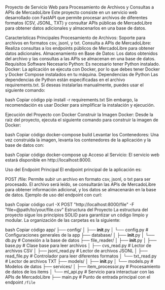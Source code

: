 Proyecto de Servicio Web para Procesamiento de Archivos y Consultas a APIs de MercadoLibre
Este proyecto consiste en un servicio web desarrollado con FastAPI que permite procesar archivos de diferentes formatos (CSV, JSONL, TXT) y consultar APIs públicas de MercadoLibre para obtener datos adicionales y almacenarlos en una base de datos.

Características Principales
Procesamiento de Archivos: Soporte para archivos en formatos csv, jsonl, y txt.
Consulta a APIs de MercadoLibre: Realiza consultas a los endpoints públicos de MercadoLibre para obtener datos adicionales.
Almacenamiento en Base de Datos: Los datos obtenidos del archivo y las consultas a las APIs se almacenan en una base de datos.
Requisitos
Software Necesario
Python: Es necesario tener Python instalado.
Docker: La aplicación se ejecuta con Docker, por lo que debes tener Docker y Docker Compose instalados en tu máquina.
Dependencias de Python
Las dependencias de Python están especificadas en el archivo requirements.txt. Si deseas instalarlas manualmente, puedes usar el siguiente comando:

bash
Copiar código
pip install -r requirements.txt
Sin embargo, la recomendación es usar Docker para simplificar la instalación y ejecución.

Ejecución del Proyecto con Docker
Construir la Imagen Docker: Desde la raíz del proyecto, ejecuta el siguiente comando para construir la imagen de Docker:

bash
Copiar código
docker-compose build
Levantar los Contenedores: Una vez construida la imagen, levanta los contenedores de la aplicación y la base de datos con:

bash
Copiar código
docker-compose up
Acceso al Servicio: El servicio web estará disponible en http://localhost:8000.

Uso del Endpoint Principal
El endpoint principal de la aplicación es:

POST /file: Permite subir un archivo en formato csv, jsonl, o txt para ser procesado. El archivo será leído, se consultarán las APIs de MercadoLibre para obtener información adicional, y los datos se almacenarán en la base de datos.
Ejemplo de uso del endpoint con curl:

bash
Copiar código
curl -X POST "http://localhost:8000/file" -F "file=@path/to/your/file.csv"
Estructura del Proyecto
La estructura del proyecto sigue los principios SOLID para garantizar un código limpio y modular. La organización de las carpetas es la siguiente:

bash
Copiar código
app/
    ├── config/
    │   ├── __init__.py
    │   └── config.py          # Configuraciones generales de la app
    ├── database/
    │   ├── __init__.py
    │   └── db.py              # Conexión a la base de datos
    ├── file_reader/
    │   ├── __init__.py
    │   ├── base.py            # Clase base para leer archivos
    │   ├── cvs_read.py        # Lector de archivos CSV
    │   ├── jsonl_read.py      # Lector de archivos JSONL
    │   ├── read_file.py       # Controlador para leer diferentes formatos
    │   └── txt_read.py        # Lector de archivos TXT
    ├── models/
    │   ├── __init__.py
    │   └── models.py          # Modelos de datos
    ├── services/
    │   ├── item_processor.py  # Procesamiento de datos de los items
    │   └── ml_api.py          # Servicio para interactuar con las APIs de MercadoLibre
    ├── main.py                # Punto de entrada principal con el endpoint `/file`